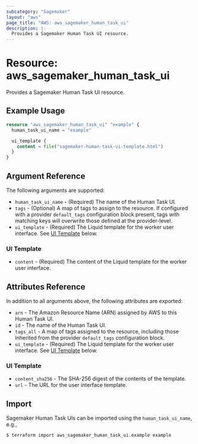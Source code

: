 ```yaml
---
subcategory: "Sagemaker"
layout: "aws"
page_title: "AWS: aws_sagemaker_human_task_ui"
description: |-
  Provides a Sagemaker Human Task UI resource.
---
```


# Resource: aws_sagemaker_human_task_ui

Provides a Sagemaker Human Task UI resource.

## Example Usage

```terraform
resource "aws_sagemaker_human_task_ui" "example" {
  human_task_ui_name = "example"

  ui_template {
    content = file("sagemaker-human-task-ui-template.html")
  }
}
```

## Argument Reference

The following arguments are supported:

* `human_task_ui_name` - (Required) The name of the Human Task UI.
* `tags` - (Optional) A map of tags to assign to the resource. If configured with a provider `default_tags` configuration block present, tags with matching keys will overwrite those defined at the provider-level.
* `ui_template` - (Required) The Liquid template for the worker user interface. See [UI Template](#ui-template) below.

### UI Template

* `content` - (Required) The content of the Liquid template for the worker user interface.


## Attributes Reference

In addition to all arguments above, the following attributes are exported:

* `arn` - The Amazon Resource Name (ARN) assigned by AWS to this Human Task UI.
* `id` - The name of the Human Task UI.
* `tags_all` - A map of tags assigned to the resource, including those inherited from the provider `default_tags` configuration block.
* `ui_template` - (Required) The Liquid template for the worker user interface. See [UI Template](#ui-template) below.

### UI Template

* `content_sha256` - The SHA-256 digest of the contents of the template.
* `url` - The URL for the user interface template.

## Import

Sagemaker Human Task UIs can be imported using the `human_task_ui_name`, e.g.,

```
$ terraform import aws_sagemaker_human_task_ui.example example
```
